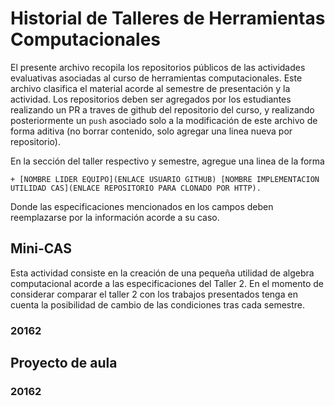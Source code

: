 # Historial de Talleres de Herramientas Computacionales  

El presente archivo recopila los repositorios públicos de las actividades evaluativas asociadas al curso de herramientas computacionales.  Este archivo clasifica el material acorde al semestre de presentación y la actividad. Los 
repositorios deben ser agregados por los estudiantes realizando un PR a traves de github del repositorio del curso, y realizando posteriormente un `push` asociado solo a la modificación de este archivo de forma aditiva (no borrar 
contenido, solo agregar una linea nueva por repositorio).  

En la sección del taller respectivo y semestre, agregue una linea de la forma  

	+ [NOMBRE LIDER EQUIPO](ENLACE USUARIO GITHUB) [NOMBRE IMPLEMENTACION UTILIDAD CAS](ENLACE REPOSITORIO PARA CLONADO POR HTTP).

Donde las especificaciones mencionados en los campos deben reemplazarse por la información acorde a su caso.  

## Mini-CAS  

Esta actividad consiste en la creación de una pequeña utilidad de algebra computacional acorde a las especificaciones del Taller 2. En el momento de considerar comparar el taller 2 con los trabajos presentados tenga en cuenta la 
posibilidad de cambio de las condiciones tras cada semestre.  

### 20162  



## Proyecto de aula  

### 20162  

